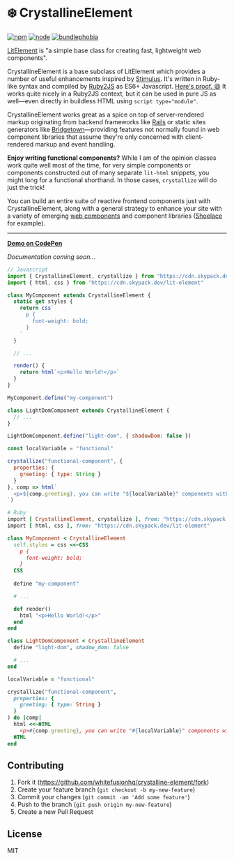 # ❄️ CrystallineElement

[![npm][npm]][npm-url]
[![node][node]][node-url]
[![bundlephobia][bundlephobia]][bundlephobia-url]


[LitElement](https://lit-element.polymer-project.org) is "a simple base class for creating fast, lightweight web components".

CrystallineElement is a base subclass of LitElement which provides a number of useful enhancements inspired by [Stimulus](https://stimulusjs.org). It's written in Ruby-like syntax and compiled by [Ruby2JS](https://github.com/rubys/ruby2js) as ES6+ Javascript. [Here's proof. 😄](https://unpkg.com/crystalline-element/dist/index.js) It works quite nicely in a Ruby2JS context, but it can be used in pure JS as well—even directly in buildless HTML using `script type="module"`.

CrystallineElement works great as a spice on top of server-rendered markup originating from backend frameworks like [Rails](https://rubyonrails.org) or static sites generators like [Bridgetown](https://www.bridgetownrb.com)—providing features not normally found in web component libraries that assume they're only concerned with client-rendered markup and event handling.

**Enjoy writing functional components?** While I am of the opinion classes work quite well most of the time, for very simple components or components constructed out of many separate `lit-html` snippets, you might long for a functional shorthand. In those cases, `crystallize` will do just the trick!

You can build an entire suite of reactive frontend components just with CrystallineElement, along with a general strategy to enhance your site with a variety of emerging [web components](https://github.com/topics/web-components) and component libraries ([Shoelace](https://shoelace.style) for example).

----

**[Demo on CodePen](https://codepen.io/jaredcwhite/pen/yLJWRrq)**

_Documentation coming soon…_

```js
// Javascript
import { CrystallineElement, crystallize } from "https://cdn.skypack.dev/crystalline-element"
import { html, css } from "https://cdn.skypack.dev/lit-element"

class MyComponent extends CrystallineElement {
  static get styles {
    return css`
      p {
        font-weight: bold;
      }
    `
  }

  // ...

  render() {
    return html`<p>Hello World!</p>`
  }
}

MyComponent.define("my-component")

class LightDomComponent extends CrystallineElement {
  // ...
}

LightDomComponent.define("light-dom", { shadowDom: false })

const localVariable = "functional"

crystallize("functional-component", {
  properties: {
    greeting: { type: String }
  }
}, comp => html`
  <p>${comp.greeting}, you can write "${localVariable}" components with a handy shorthand!
`)
```

```ruby
# Ruby
import [ CrystallineElement, crystallize ], from: "https://cdn.skypack.dev/crystalline-element"
import [ html, css ], from: "https://cdn.skypack.dev/lit-element"

class MyComponent < CrystallineElement
  self.styles = css <<~CSS
    p {
      font-weight: bold;
    }
  CSS
 
  define "my-component"

  # ...

  def render()
    html "<p>Hello World!</p>"
  end
end

class LightDomComponent < CrystallineElement
  define "light-dom", shadow_dom: false

  # ...
end

localVariable = "functional"

crystallize("functional-component", 
  properties: {
    greeting: { type: String }
  }
) do |comp|
  html <<~HTML
    <p>#{comp.greeting}, you can write "#{localVariable}" components with a handy shorthand!
  HTML
end
```

## Contributing

1. Fork it (https://github.com/whitefusionhq/crystalline-element/fork)
2. Create your feature branch (`git checkout -b my-new-feature`)
3. Commit your changes (`git commit -am 'Add some feature'`)
4. Push to the branch (`git push origin my-new-feature`)
5. Create a new Pull Request

## License

MIT

[npm]: https://img.shields.io/npm/v/crystalline-element.svg
[npm-url]: https://npmjs.com/package/crystalline-element
[node]: https://img.shields.io/node/v/crystalline-element.svg
[node-url]: https://nodejs.org
[bundlephobia]: https://badgen.net/bundlephobia/minzip/crystalline-element
[bundlephobia-url]: https://bundlephobia.com/result?p=crystalline-element